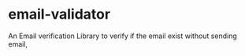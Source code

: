 # email-validator
An Email verification Library to verify if the email exist without sending email,

